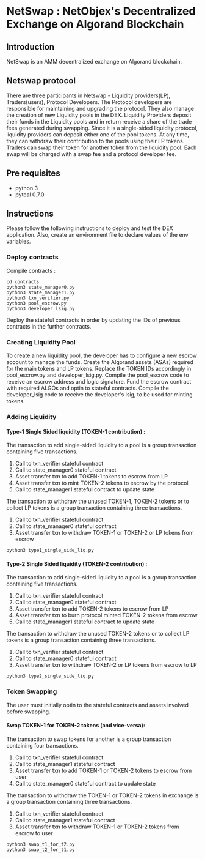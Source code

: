 # NetSwap : NetObjex's Decentralized Exchange on Algorand Blockchain
## Introduction
NetSwap is an AMM decentralized exchange on Algorand blockchain.
## Netswap protocol
There are three participants in Netswap - Liquidity providers(LP), Traders(users), Protocol Developers. 
The Protocol developers are responsible for maintaining and upgrading the protocol. They also manage the creation of new Liquidity pools in the DEX. Liquidity Providers deposit their funds in the Liquidity pools and in return receive a share of the trade fees generated during swapping. Since it is a single-sided liquidity protocol, liquidity providers can deposit either one of the pool tokens. At any time, they can withdraw their contribution to the pools using their LP tokens. Traders can swap their token for another token from the liquidity pool. Each swap will be charged with a swap fee and a protocol developer fee. 


## Pre requisites
- python 3
- pyteal 0.7.0

## Instructions
Please follow the following instructions to deploy and test the DEX application. Also, create an environment file to declare values of the env variables. 

### Deploy contracts
Compile contracts :
```
cd contracts
python3 state_manager0.py
python3 state_manager1.py
python3 txn_verifier.py
python3 pool_escrow.py
python3 developer_lsig.py
```
Deploy the stateful contracts in order by updating the IDs of previous contracts in the further contracts. 


### Creating Liquidity Pool
To create a new liquidity pool, the developer has to configure a new escrow account to manage the funds. Create the Algorand assets (ASAs) required for the main tokens and LP tokens. Replace the TOKEN IDs accordingly in pool_escrow.py and developer_lsig.py. 
Compile the pool_escrow code to receive an escrow address and logic signature. Fund the escrow contract with required ALGOs and optin to stateful contracts.
Compile the developer_lsig code to receive the developer's lsig, to be used for minting tokens.


### Adding Liquidity
#### Type-1 Single Sided liquidity (TOKEN-1 contribution) :
The transaction to add single-sided liquidity to a pool is a group transaction containing five transactions. 
1. Call to txn_verifier stateful contract
2. Call to state_manager0 stateful contract
3. Asset transfer txn to add TOKEN-1 tokens to escrow from LP
4. Asset transfer txn to mint TOKEN-2 tokens to escrow by the protocol
5. Call to state_manager1 stateful contract to update state

The transaction to withdraw the unused TOKEN-1, TOKEN-2 tokens or to collect LP tokens is a group transaction containing three transactions. 
1. Call to txn_verifier stateful contract
2. Call to state_manager0 stateful contract
3. Asset transfer txn to withdraw TOKEN-1 or TOKEN-2 or LP tokens from escrow 

```
python3 type1_single_side_liq.py
```

#### Type-2 Single Sided liquidity (TOKEN-2 contribution) :
The transaction to add single-sided liquidity to a pool is a group transaction containing five transactions. 
1. Call to txn_verifier stateful contract
2. Call to state_manager0 stateful contract
3. Asset transfer txn to add TOKEN-2 tokens to escrow from LP
4. Asset transfer txn to burn protocol minted TOKEN-2 tokens from escrow 
5. Call to state_manager1 stateful contract to update state

The transaction to withdraw the unused TOKEN-2 tokens or to collect LP tokens is a group transaction containing three transactions. 
1. Call to txn_verifier stateful contract
2. Call to state_manager0 stateful contract
3. Asset transfer txn to withdraw TOKEN-2 or LP tokens from escrow to LP 

```
python3 type2_single_side_liq.py
```


### Token Swapping
The user must initially optin to the stateful contracts and assets involved before swapping.  

#### Swap TOKEN-1 for TOKEN-2 tokens (and vice-versa):
The transaction to swap tokens for another is a group transaction containing four transactions. 
1. Call to txn_verifier stateful contract
2. Call to state_manager1 stateful contract
3. Asset transfer txn to add TOKEN-1 or TOKEN-2 tokens to escrow from user
4. Call to state_manager0 stateful contract to update state

The transaction to withdraw the TOKEN-1 or TOKEN-2 tokens in exchange is a group transaction containing three transactions. 
1. Call to txn_verifier stateful contract
2. Call to state_manager1 stateful contract
3. Asset transfer txn to withdraw TOKEN-1 or TOKEN-2 tokens from escrow to user

```
python3 swap_t1_for_t2.py
python3 swap_t2_for_t1.py
```




